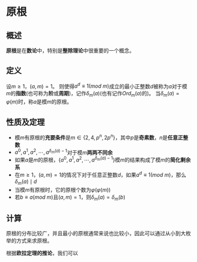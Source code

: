 # 原根

## 概述

**原根**是在**数论**中，特别是**整除理论**中很重要的一个概念。

## 定义

设$m \geq 1$，$(a, m) = 1$。
则使得$a^d \equiv 1(mod\ m)$成立的最小正整数$d$被称为$a$对于模$m$的**指数**(也可称为**阶**或**周期**)，记作$\delta_m(a)$(也有记作$Ord_m(a)$的)。
当$\delta_m(a) = \varphi(m)$时，称$a$是模$m$的原根。

## 性质及定理

* 模$m$有原根的**充要条件**是$m \in \lbrace 2, 4, p^n, 2p^n \rbrace$，其中$p$是**奇素数**，$n$是**任意正整数**
* $a^0,a^1,a^2,\cdots,a^{\delta_m(a)-1}$对于模$m$**两两不同余**
* 如果$a$是$m$的原根，$\lbrace a^0,a^1,a^2,\cdots,a^{\delta_m(a)-1} \rbrace$模$m$的结果构成了模$m$的**简化剩余系**
* 在$m \geq 1$，$(a, m) = 1$的情况下对于任意正整数$d$，如果$a^d \equiv 1(mod\ m)$，那么$\delta_m(a) \mid d$
* 当模$m$有原根时，它的原根个数为$\varphi(\varphi(m))$
* 若$b \equiv a(mod\ m)$且$(a,m)=1$，则$\delta_m(a)=\delta_m(b)$

## 计算

原根的分布比较广，并且最小的原根通常来说也比较小，因此可以通过从小到大枚举的方式来求原根。

根据**欧拉定理的推论**，我们可以
